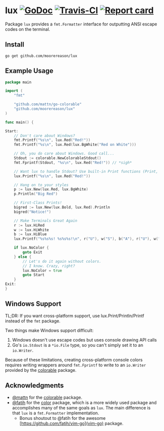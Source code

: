 # lux [![GoDoc](https://godoc.org/github.com/moorereason/lux?status.svg)](http://godoc.org/github.com/moorereason/lux) [![Travis-CI](https://travis-ci.org/moorereason/lux.svg)](https://travis-ci.org/moorereason/lux) [![Report card](https://goreportcard.com/badge/github.com/moorereason/lux)](https://goreportcard.com/report/github.com/moorereason/lux)

Package `lux` provides a `fmt.Formatter` interface for outputting ANSI escape codes on the terminal.

## Install

```text
go get github.com/moorereason/lux
```

## Example Usage

```go
package main

import (
	"fmt"

	"github.com/mattn/go-colorable"
	"github.com/moorereason/lux"
)

func main() {

Start:
	// Don't care about Windows?
	fmt.Printf("%s\n", lux.Red("Red!"))
	fmt.Printf("%s\n", lux.Red(lux.BgWhite("Red on White")))

	// Oh, you do care about Windows. Good call...
	Stdout := colorable.NewColorableStdout()
	fmt.Fprintf(Stdout, "%s\n", lux.Red("Red!")) // *sigh*

	// Want lux to handle Stdout? Use built-in Print functions (Print, Println, Printf)
	lux.Printf("%s\n", lux.Red("Red!"))

	// Hang on to your styles
	p := lux.New(lux.Red, lux.BgWhite)
	p.Println("Big Red")

	// First-Class Prints!
	bigred := lux.New(lux.Bold, lux.Red).Println
	bigred("Notice!")

	// Make Terminals Great Again
	r := lux.HiRed
	w := lux.HiWhite
	b := lux.HiBlue
	lux.Printf("%s%s%s! %s%s%s!\n", r("U"), w("S"), b("A"), r("U"), w("S"), b("A"))

	if lux.NoColor {
		goto Exit
	} else {
		// Let's do it again without colors.
		// I know. Crazy, right?
		lux.NoColor = true
		goto Start
	}
Exit:
}
```

## Windows Support

TL;DR: If you want cross-platform support, use lux.Print/Println/Printf instead
of the `fmt` package.

Two things make Windows support difficult:

1. Windows doesn't use escape codes but uses console drawing API calls
2. Go's `io.Stdout` is a `*io.File` type, so you can't simply set it to an
   `io.Writer`.

Because of these limitations, creating cross-platform console colors requires
writing wrappers around `fmt.Fprintf` to write to an `io.Writer` provided by
the [colorable](https://github.com/mattn/go-colorable) package.

## Acknowledgments

- [@mattn](https://github.com/mattn) for the [colorable](https://github.com/mattn/go-colorable) package.
- [@fatih](https://github.com/fatih) for the [color](https://github.com/fatih/color) package,
  which is a more widely used package and accomplishes many of the same goals as `lux`.
  The main difference is that `lux` is a `fmt.Formatter` implementation.
    - Bonus shoutout to @fatih for the awesome [https://github.com/fatih/vim-go](vim-go) package.
